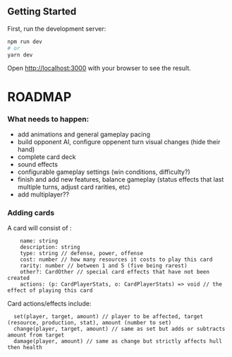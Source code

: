 ## Getting Started

First, run the development server:

```bash
npm run dev
# or
yarn dev
```

Open [http://localhost:3000](http://localhost:3000) with your browser to see the result.

# ROADMAP

### What needs to happen: 
- add animations and general gameplay pacing
- build opponent AI, configure oppenent turn visual changes (hide their hand)
- complete card deck
- sound effects
- configurable gameplay settings (win conditions, difficulty?)
- finish and add new features, balance gameplay (status effects that last multiple turns, adjust card rarities, etc)
- add multiplayer??

### Adding cards
A card will consist of : 
```
    name: string
    description: string
    type: string // defense, power, offense
    cost: number // how many resources it costs to play this card
    rarity: number // between 1 and 5 (five being rarest)
    other?: CardOther // special card effects that have not been created
    actions: (p: CardPlayerStats, o: CardPlayerStats) => void // the effect of playing this card
```
Card actions/effects include: 
```
  set(player, target, amount) // player to be affected, target (resource, production, stat), amount (number to set)
  change(player, target, amount) // same as set but adds or subtracts amount from target
  damage(player, amount) // same as change but strictly affects hull then health
```

